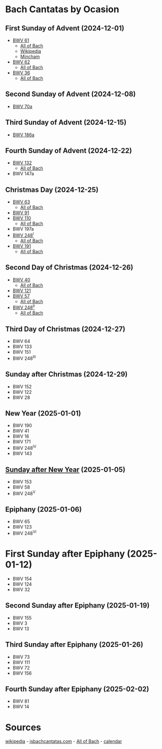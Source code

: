 # Bach Cantatas by Ocasion

## First Sunday of Advent (2024-12-01)

- [BWV 61](https://classical.music.apple.com/ro/playlist/pl.u-JPAZlW2CX5mmG9)
  - [All of Bach](https://www.bachvereniging.nl/en/bwv/bwv-61)
  - [Wikipedia](https://en.wikipedia.org/wiki/Nun_komm,_der_Heiden_Heiland,_BWV_61)
  - [Mincham](https://www.jsbachcantatas.com/documents/chapter-29-bwv-61/)
- [BWV 62](https://classical.music.apple.com/ro/playlist/pl.u-aZb0oxZC94NNoA)
  - [All of Bach](https://www.bachvereniging.nl/en/bwv/bwv-62)
- [BWV 36](https://classical.music.apple.com/ro/playlist/pl.u-11zB7agSxmAAby)
  - [All of Bach](https://www.bachvereniging.nl/en/bwv/bwv-36)

## Second Sunday of Advent (2024-12-08)

- [BWV 70a](https://music.apple.com/ro/playlist/bwv-70a/pl.u-76oNrAys4zkkGy?)

## Third Sunday of Advent (2024-12-15)

- [BWV 186a](https://music.apple.com/ro/playlist/bwv-186a/pl.u-aZb0oAxC94NNoA)

## Fourth Sunday of Advent (2024-12-22)

- [BWV 132](https://classical.music.apple.com/ro/playlist/pl.u-11zB72ouxmAAby)
  - [All of Bach](https://www.bachvereniging.nl/en/bwv/bwv-132)
- BWV 147a

## Christmas Day (2024-12-25)

- [BWV 63](https://classical.music.apple.com/ro/playlist/pl.u-aZb0bjDT94NNoA)
  - [All of Bach](https://www.bachvereniging.nl/en/bwv/bwv-63)
- [BWV 91](https://classical.music.apple.com/ro/playlist/pl.u-11zBzjYHxmAAby)
- [BWV 110](https://classical.music.apple.com/ro/playlist/pl.u-d2b0bNWFpEll49)
  - [All of Bach](https://www.bachvereniging.nl/en/bwv/bwv-110)
- BWV 197a
- [BWV 248<sup>I</sup>](https://classical.music.apple.com/ro/playlist/pl.u-e98l8PpSPq22dr)
  - [All of Bach](https://www.bachvereniging.nl/en/bwv/bwv-248-1)
- [BWV 191](https://classical.music.apple.com/ro/playlist/pl.u-38oWoG3I35vvL0)
  - [All of Bach](https://www.bachvereniging.nl/en/bwv/bwv-191)

## Second Day of Christmas (2024-12-26)

- [BWV 40](https://music.apple.com/ro/playlist/bwv-40/pl.u-aZb0bl7T94NNoA)
  - [All of Bach](https://www.bachvereniging.nl/en/bwv/bwv-40)
- [BWV 121](https://music.apple.com/ro/playlist/bwv-121/pl.u-11zBzkBTxmAAby)
- [BWV 57](https://music.apple.com/ro/playlist/bwv-57/pl.u-d2b0brlIpEll49)
  - [All of Bach](https://www.bachvereniging.nl/en/bwv/bwv-57)
- [BWV 248<sup>II</sup>](https://music.apple.com/ro/playlist/bwv-248-ii/pl.u-38oWokbC35vvL0)
  - [All of Bach](https://www.bachvereniging.nl/en/bwv/bwv-248-2)

## Third Day of Christmas (2024-12-27)

- BWV 64
- BWV 133
- BWV 151
- BWV 248<sup>III</sup>

## Sunday after Christmas (2024-12-29)

- BWV 152
- BWV 122
- BWV 28

## New Year (2025-01-01)

- BWV 190
- BWV 41
- BWV 16
- BWV 171
- BWV 248<sup>IV</sup>
- BWV 143

## [Sunday after New Year](sunday-after-new-year.md) (2025-01-05)

- BWV 153
- BWV 58
- BWV 248<sup>V</sup>

## Epiphany (2025-01-06)

- BWV 65
- BWV 123
- BWV 248<sup>VI</sup>

# First Sunday after Epiphany (2025-01-12)

- BWV 154
- BWV 124
- BWV 32

## Second Sunday after Epiphany (2025-01-19)

- BWV 155
- BWV 3
- BWV 13

## Third Sunday after Epiphany (2025-01-26)

- BWV 73
- BWV 111
- BWV 72
- BWV 156

## Fourth Sunday after Epiphany (2025-02-02)

- BWV 81
- BWV 14

# Sources

[wikipedia](https://en.wikipedia.org/wiki/Church_cantata_(Bach)) - [jsbachcantatas.com](https://www.jsbachcantatas.com) - [All of Bach](https://www.bachvereniging.nl/en/allofbach) - [calendar](https://files.lcms.org/file/preview/2024-25-three-year-series-c-calendar-pdf)
